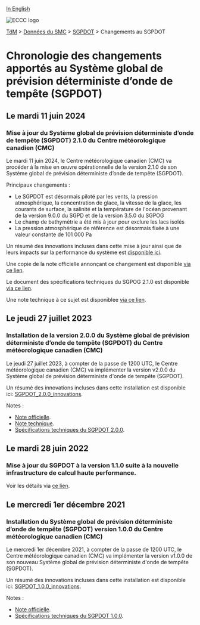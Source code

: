 [In English](changelog_gdsps_en.md)

![ECCC logo](../../img_eccc-logo.png)

[TdM](../../readme_fr.md) > [Données du SMC](../readme_fr.md) > [SGPDOT](readme_gdsps_fr.md) > Changements au SGPDOT

# Chronologie des changements apportés au Système global de prévision déterministe d’onde de tempête (SGPDOT)

## Le mardi 11 juin 2024

### Mise à jour du Système global de prévision déterministe d’onde de tempête (SGPDOT) 2.1.0 du Centre météorologique canadien (CMC)

Le mardi 11 juin 2024, le Centre météorologique canadien (CMC) va procéder à la mise en œuvre opérationnelle de la version 2.1.0 de son Système global de prévision déterministe d’onde de tempête (SGPDOT).

Principaux changements :

*  Le SGPDOT est désormais piloté par les vents, la pression atmosphérique, la concentration de glace, la vitesse de la glace, les courants de surface, la salinité et la température de l'océan provenant de la version 9.0.0 du SGPD et de la version 3.5.0 du SGPOG 
*  Le champ de bathymétrie a été mis à jour pour exclure les lacs isolés
*  La pression atmosphérique de référence est désormais fixée à une valeur constante de 101 000 Pa

Un résumé des innovations incluses dans cette mise à jour ainsi que de leurs impacts sur la performance du système est [disponible ici](https://collaboration.cmc.ec.gc.ca/cmc/cmoi/product_guide/docs/fact_sheets/factsheet_gdsps-210_f.pdf).

Une copie de la note officielle annonçant ce changement est disponible [via ce lien](http://dd.meteo.gc.ca/doc/genots/2024/06/11/NOCN03_CWAO_262118___xxxxx).

Le document des spécifications techniques du SGPOG 2.1.0 est disponible [via ce lien](https://collaboration.cmc.ec.gc.ca/cmc/cmoi/product_guide/docs/tech_specifications/tech_specifications_GDSPS_2.1.0_f.pdf).

Une note technique à ce sujet est disponiblee [via ce lien](https://collaboration.cmc.ec.gc.ca/cmc/cmoi/product_guide/docs/tech_notes/technote_gdsps-210_f.pdf).

## Le jeudi 27 juillet 2023

### Installation de la version 2.0.0 du Système global de prévision déterministe d’onde de tempête (SGPDOT) du Centre météorologique canadien (CMC)

Le jeudi 27 juillet 2023, à compter de la passe de 1200 UTC, le Centre météorologique canadien (CMC) va implémenter la version v2.0.0 du Système global de prévision déterministe d'onde de tempête (SGPDOT).

Un résumé des innovations incluses dans cette installation est disponible ici: [SGPDOT_2.0.0_innovations](https://collaboration.cmc.ec.gc.ca/cmc/cmoi/product_guide/docs/fact_sheets/factsheet_gdsps-200_f.pdf).

Notes :

* [Note officielle](https://dd.meteo.gc.ca/doc/genots/2023/07/26/NOCN03_CWAO_261538___11180).
* [Note technique](https://collaboration.cmc.ec.gc.ca/cmc/cmoi/product_guide/docs/tech_notes/technote_gdsps-200_f.pdf).
* [Spécifications techniques du SGPDOT 2.0.0](https://collaboration.cmc.ec.gc.ca/cmc/cmoi/product_guide/docs/tech_specifications/tech_specifications_GDSPS_2.0.0_f.pdf).

## Le mardi 28 juin 2022

### Mise à jour du SGPDOT à la version 1.1.0 suite à la nouvelle infrastructure de calcul haute performance. 

Voir les détails via [ce lien](../changelog_multisystems_fr.md).

## Le mercredi 1er décembre 2021

### Installation du Système global de prévision déterministe d’onde de tempête (SGPDOT) version 1.0.0 du Centre météorologique canadien (CMC)

Le mercredi 1er décembre 2021, à compter de la passe de 1200 UTC, le Centre météorologique canadien (CMC) va implémenter la version v1.0.0 de son nouveau Système global de prévision déterministe d'onde de tempête (SGPDOT).

Un résumé des innovations incluses dans cette installation est disponible ici: [SGPDOT_1.0.0_innovations](https://collaboration.cmc.ec.gc.ca/cmc/cmoi/product_guide/docs/fact_sheets/factsheet_gdsps-100_f.pdf). 

Notes :

* [Note officielle](http://dd.meteo.gc.ca/doc/genots/2021/11/26/NOCN03_CWAO_262118___50159).
* [Spécifications techniques du SGPDOT 1.0.0](https://collaboration.cmc.ec.gc.ca/cmc/cmoi/product_guide/docs/tech_specifications/tech_specifications_GDSPS_1.0.0_f.pdf).

